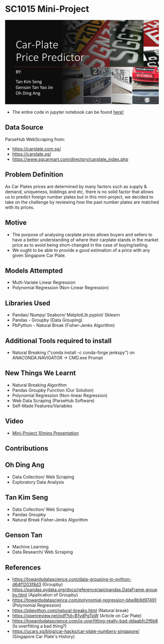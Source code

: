 # SC1015 Mini-Project
![image](https://github.com/gents98/Mini_Project_1015/blob/main/Coverpage_carplate.jpg)
- The entire code in jupyter notebook can be found [here!](https://github.com/gents98/Mini_Project_1015/blob/main/MiniProject-Finale.ipynb) 

## Data Source
ParseHub WebScraping from: 
- https://carplate.com.sg/
- https://carplate.sg/
- https://www.sgcarmart.com/directory/carplate_index.php


## Problem Definition
As Car Plates prices are determined by many factors such as supply & demand, uniqueness, biddings and etc, there is no solid factor that allows us to predict foreign number plates but in this mini-project, we decided to take on the challenge by reviewing how the past number plates are matched with its prices. 

## Motive
- The purpose of analysing carplate prices allows buyers and sellers to have a better understanding of where their carplate    stands in the market price as to avoid being short-changed in the case of buying/selling.
- We ought to be able to provide a good estimation of a price with any given Singapore Car Plate.

## Models Attempted
- Multi-Variate Linear Regression
- Polynomial Regression (Non-Linear Regression)


## Libraries Used
- Pandas/ Numpy/ Seaborn/ MatplotLib.pyplot/ Sklearn
- Pandas - Groupby (Data Grouping)
- PbPython - Natural Break (Fisher-Jenks Algorithm)


## Additional Tools required to install
- Natural Breaking ("conda install -c conda-forge jenkspy") on ANACONDA.NAVIGATOR -> CMD.exe Prompt

## New Things We Learnt
- Natural Breaking Algorithm
- Pandas Groupby Function (Our Solution)
- Polynomial Regression (Non-linear Regression)
- Web Data Scraping (ParseHub Software)
- Self-Made Features/Variables

## Video
- [Mini-Project 10mins Presentation](https://youtu.be/7NvyHx2cEUY)

## Contributions
## Oh Ding Ang
- Data Collection/ Web Scraping 
- Exploratory Data Analysis

## Tan Kim Seng
- Data Collection/ Web Scraping
- Pandas Groupby
- Natural Break Fisher-Jenks Algorithm

## Genson Tan
- Machine Learning
- Data Research/ Web Scraping

## References
- https://towardsdatascience.com/data-grouping-in-python-d64f1203f8d3 (Groupby)
- https://pandas.pydata.org/docs/reference/api/pandas.DataFrame.groupby.html (Application of Groupby)
- https://towardsdatascience.com/polynomial-regression-bbe8b9d97491 (Polynomial Regression)
- https://pbpython.com/natural-breaks.html (Natural break)
- https://openreview.net/pdf?id=B1ydPgTpW (Article on Car Plate)
- https://towardsdatascience.com/is-overfitting-really-bad-ddaabfc2f6b8 (Is overfitting a bad thing?)
- https://ucars.sg/blog/car-hacks/car-plate-numbers-singapore/ (Singapore Car Plate's History)

